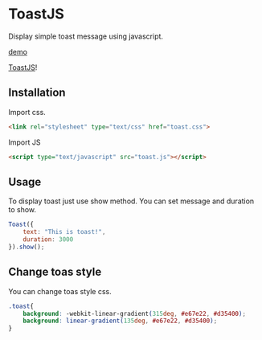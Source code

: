 # ToastJS
Display simple toast message using javascript.

[demo](https://ar-android.github.io/toast-js/)

[ToastJS](https://github.com/ar-android/toast-js/raw/master/toast-js.png)!

## Installation
Import css.
```html
<link rel="stylesheet" type="text/css" href="toast.css">
```

Import JS
```html
<script type="text/javascript" src="toast.js"></script>
```

## Usage
To display toast just use show method. You can set message and duration to show.
```javascript
Toast({
    text: "This is toast!",
    duration: 3000
}).show();
```

## Change toas style
You can change toas style css.
```css
.toast{
    background: -webkit-linear-gradient(315deg, #e67e22, #d35400);
    background: linear-gradient(135deg, #e67e22, #d35400);
}
```
